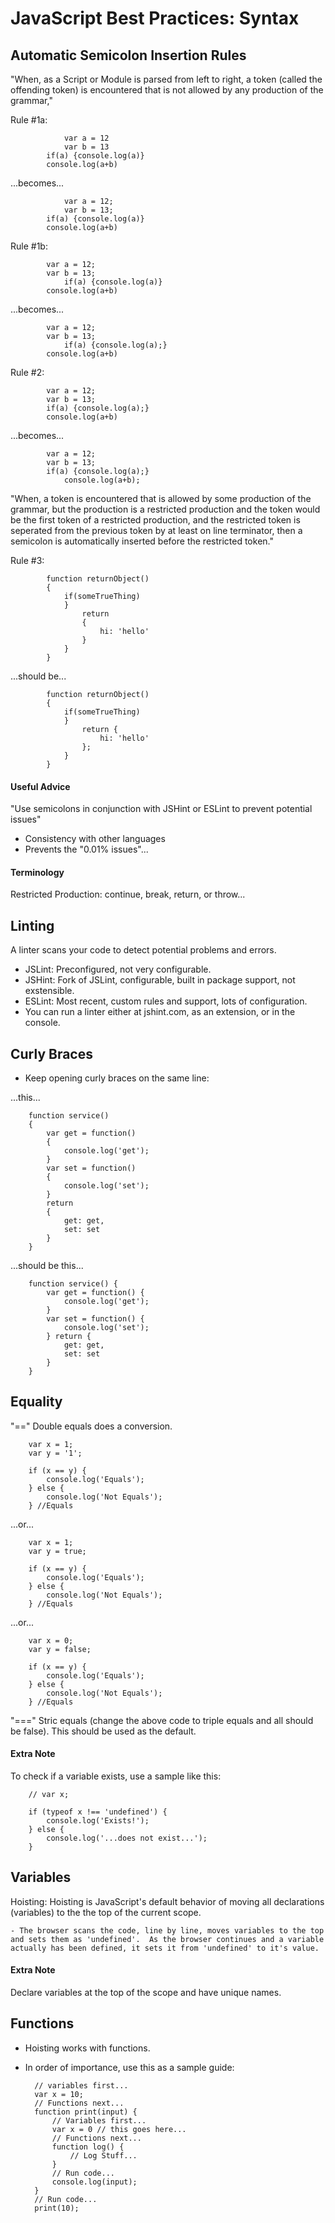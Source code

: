 # **JavaScript Best Practices: Syntax**

## **Automatic Semicolon Insertion Rules**

"When, as a Script or Module is parsed from left to right, a token (called the offending token) is encountered that is not allowed by any production of the grammar,"

Rule #1a:

                var a = 12
                var b = 13
            if(a) {console.log(a)}
            console.log(a+b)

...becomes...

                var a = 12;
                var b = 13;
            if(a) {console.log(a)}
            console.log(a+b)

Rule #1b:

            var a = 12;
            var b = 13;
                if(a) {console.log(a)}
            console.log(a+b)

...becomes...

            var a = 12;
            var b = 13;
                if(a) {console.log(a);}
            console.log(a+b)

Rule #2:

            var a = 12;
            var b = 13;
            if(a) {console.log(a);}
            console.log(a+b)

...becomes...

            var a = 12;
            var b = 13;
            if(a) {console.log(a);}
                console.log(a+b);

"When, a token is encountered that is allowed by some production of the grammar, but the production is a restricted production and the token would be the first token of a restricted production, and the restricted token is seperated from the previous token by at least on line terminator, then a semicolon is automatically inserted before the restricted token."

Rule #3:

            function returnObject()
            {
                if(someTrueThing)
                }
                    return 
                    {
                        hi: 'hello'
                    }
                }
            }

...should be...

            function returnObject()
            {
                if(someTrueThing)
                }
                    return {
                        hi: 'hello'
                    };
                }
            }

#### **Useful Advice**

"Use semicolons in conjunction with JSHint or ESLint to prevent potential issues"

- Consistency with other languages
- Prevents the "0.01% issues"...

#### **Terminology**

Restricted Production: continue, break, return, or throw...

## **Linting**

A linter scans your code to detect potential problems and errors.

- JSLint: Preconfigured, not very configurable.
- JSHint: Fork of JSLint, configurable, built in package support, not exstensible.
- ESLint: Most recent, custom rules and support, lots of configuration.
- You can run a linter either at jshint.com, as an extension, or in the console.

## **Curly Braces**

- Keep opening curly braces on the same line:

...this...

        function service()
        {
            var get = function() 
            {
                console.log('get');
            }
            var set = function()
            {
                console.log('set');
            }
            return
            {
                get: get,
                set: set
            }
        }

...should be this...

        function service() {
            var get = function() {
                console.log('get');
            }
            var set = function() {
                console.log('set');
            } return {
                get: get,
                set: set
            }
        }

## **Equality**

"==" Double equals does a conversion.

        var x = 1;
        var y = '1';

        if (x == y) {
            console.log('Equals');
        } else {
            console.log('Not Equals');
        } //Equals

...or...

        var x = 1;
        var y = true;

        if (x == y) {
            console.log('Equals');
        } else {
            console.log('Not Equals');
        } //Equals

...or...

        var x = 0;
        var y = false;

        if (x == y) {
            console.log('Equals');
        } else {
            console.log('Not Equals');
        } //Equals

"===" Stric equals (change the above code to triple equals and all should be false).  This should be used as the default.

#### **Extra Note**

To check if a variable exists, use a sample like this:

        // var x;

        if (typeof x !== 'undefined') {
            console.log('Exists!');
        } else {
            console.log('...does not exist...');
        }

## **Variables**

Hoisting: Hoisting is JavaScript's default behavior of moving all declarations (variables) to the the top of the current scope.

    - The browser scans the code, line by line, moves variables to the top and sets them as 'undefined'.  As the browser continues and a variable actually has been defined, it sets it from 'undefined' to it's value.

#### **Extra Note**

Declare variables at the top of the scope and have unique names.

## **Functions**

- Hoisting works with functions.

- In order of importance, use this as a sample guide:

        // variables first...
        var x = 10;
        // Functions next...
        function print(input) {
            // Variables first...
            var x = 0 // this goes here...
            // Functions next...
            function log() {
                // Log Stuff...
            }
            // Run code...
            console.log(input);
        }
        // Run code...
        print(10);